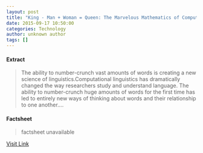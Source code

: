 ```yaml
---
layout: post
title: "King - Man + Woman = Queen: The Marvelous Mathematics of Computational Linguistics"
date: 2015-09-17 10:50:00
categories: Technology
author: unknown author
tags: []
---
```



#### Extract
>The ability to number-crunch vast amounts of words is creating a new science of linguistics.Computational linguistics has dramatically changed the way researchers study and understand language. The ability to number-crunch huge amounts of words for the first time has led to entirely new ways of thinking about words and their relationship to one another....

#### Factsheet
>factsheet unavailable

[Visit Link](http://www.technologyreview.com/view/541356/king-man-woman-queen-the-marvelous-mathematics-of-computational-linguistics/)


